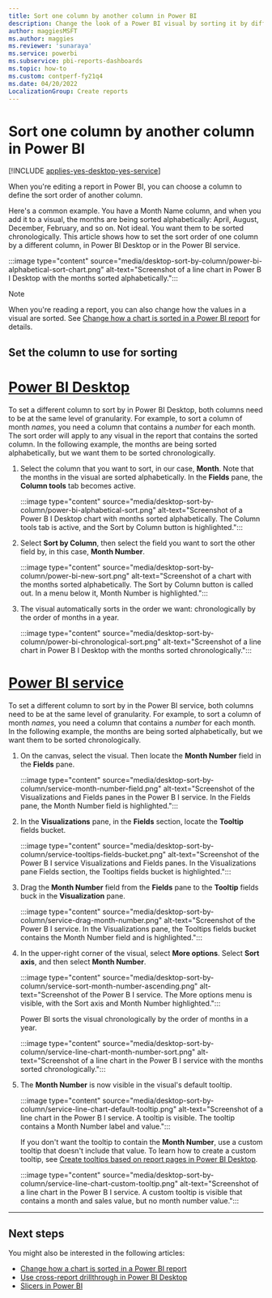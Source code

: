 ```yaml
---
title: Sort one column by another column in Power BI
description: Change the look of a Power BI visual by sorting it by different data fields. Use one column to define the sort order of another column.
author: maggiesMSFT
ms.author: maggies
ms.reviewer: 'sunaraya'
ms.service: powerbi
ms.subservice: pbi-reports-dashboards
ms.topic: how-to
ms.custom: contperf-fy21q4
ms.date: 04/20/2022
LocalizationGroup: Create reports
---
```

# Sort one column by another column in Power BI

[!INCLUDE [applies-yes-desktop-yes-service](../includes/applies-yes-desktop-yes-service.md)]

When you're editing a report in Power BI, you can choose a column to define the sort order of another column.

Here's a common example. You have a Month Name column, and when you add it to a visual, the months are being sorted alphabetically: April, August, December, February, and so on. Not ideal. You want them to be sorted chronologically. This article shows how to set the sort order of one column by a different column, in Power BI Desktop or in the Power BI service.

:::image type="content" source="media/desktop-sort-by-column/power-bi-alphabetical-sort-chart.png" alt-text="Screenshot of a line chart in Power B I Desktop with the months sorted alphabetically.":::

> [!NOTE]
> When you're reading a report, you can also change how the values in a visual are sorted. See [Change how a chart is sorted in a Power BI report](../consumer/end-user-change-sort.md) for details.

## Set the column to use for sorting

# [Power BI Desktop](#tab/powerbi-desktop)

To set a different column to sort by in Power BI Desktop, both columns need to be at the same level of granularity. For example, to sort a column of month *names*, you need a column that contains a *number* for each month. The sort order will apply to any visual in the report that contains the sorted column. In the following example, the months are being sorted alphabetically, but we want them to be sorted chronologically.

1. Select the column that you want to sort, in our case, **Month**. Note that the months in the visual are sorted alphabetically. In the **Fields** pane, the **Column tools** tab becomes active.

   :::image type="content" source="media/desktop-sort-by-column/power-bi-alphabetical-sort.png" alt-text="Screenshot of a Power B I Desktop chart with months sorted alphabetically. The Column tools tab is active, and the Sort by Column button is highlighted.":::

1. Select **Sort by Column**, then select the field you want to sort the other field by, in this case, **Month Number**.

   :::image type="content" source="media/desktop-sort-by-column/power-bi-new-sort.png" alt-text="Screenshot of a chart with the months sorted alphabetically. The Sort by Column button is called out. In a menu below it, Month Number is highlighted.":::

1. The visual automatically sorts in the order we want: chronologically by the order of months in a year.

   :::image type="content" source="media/desktop-sort-by-column/power-bi-chronological-sort.png" alt-text="Screenshot of a line chart in Power B I Desktop with the months sorted chronologically.":::

# [Power BI service](#tab/powerbi-service)

To set a different column to sort by in the Power BI service, both columns need to be at the same level of granularity. For example, to sort a column of month *names*, you need a column that contains a *number* for each month. In the following example, the months are being sorted alphabetically, but we want them to be sorted chronologically.

1. On the canvas, select the visual. Then locate the **Month Number** field in the **Fields** pane.

   :::image type="content" source="media/desktop-sort-by-column/service-month-number-field.png" alt-text="Screenshot of the Visualizations and Fields panes in the Power B I service. In the Fields pane, the Month Number field is highlighted.":::

1. In the **Visualizations** pane, in the **Fields** section, locate the **Tooltip** fields bucket.

   :::image type="content" source="media/desktop-sort-by-column/service-tooltips-fields-bucket.png" alt-text="Screenshot of the Power B I service Visualizations and Fields panes. In the Visualizations pane Fields section, the Tooltips fields bucket is highlighted.":::

1. Drag the **Month Number** field from the **Fields** pane to the **Tooltip** fields buck in the **Visualization** pane.

   :::image type="content" source="media/desktop-sort-by-column/service-drag-month-number.png" alt-text="Screenshot of the Power B I service. In the Visualizations pane, the Tooltips fields bucket contains the Month Number field and is highlighted.":::

1. In the upper-right corner of the visual, select **More options**. Select **Sort axis**, and then select **Month Number**.

   :::image type="content" source="media/desktop-sort-by-column/service-sort-month-number-ascending.png" alt-text="Screenshot of the Power B I service. The More options menu is visible, with the Sort axis and Month Number highlighted.":::

   Power BI sorts the visual chronologically by the order of months in a year.

   :::image type="content" source="media/desktop-sort-by-column/service-line-chart-month-number-sort.png" alt-text="Screenshot of a line chart in the Power B I service with the months sorted chronologically.":::

1. The **Month Number** is now visible in the visual's default tooltip.

   :::image type="content" source="media/desktop-sort-by-column/service-line-chart-default-tooltip.png" alt-text="Screenshot of a line chart in the Power B I service. A tooltip is visible. The tooltip contains a Month Number label and value.":::

   If you don't want the tooltip to contain the **Month Number**, use a custom tooltip that doesn't include that value. To learn how to create a custom tooltip, see [Create tooltips based on report pages in Power BI Desktop](desktop-tooltips.md).

   :::image type="content" source="media/desktop-sort-by-column/service-line-chart-custom-tooltip.png" alt-text="Screenshot of a line chart in the Power B I service. A custom tooltip is visible that contains a month and sales value, but no month number value.":::

---

<!---
This functionality is no longer active.

## Getting back to default column for sorting
You can sort by any column you'd like, but there may be times when you want the visual to return to its default sorting column. No problem. For a visual that has a sort column selected, open the **More options** menu and select that column again, and the visualization returns to its default sort column.

For example, here's our previous chart:

![Initial visualization](media/desktop-sort-by-column/sortbycolumn_6.png)

When we go back to the menu and select **SalesQuantity** again, the visual defaults to being ordered alphabetically by **Manufacturer**, as shown in the following image.

![Default sort order](media/desktop-sort-by-column/sortbycolumn_7.png)

With so many options for sorting your visuals, creating just the chart or image you want is easy.
--->

## Next steps

You might also be interested in the following articles:

* [Change how a chart is sorted in a Power BI report](../consumer/end-user-change-sort.md)
* [Use cross-report drillthrough in Power BI Desktop](desktop-cross-report-drill-through.md)
* [Slicers in Power BI](../visuals/power-bi-visualization-slicers.md)
